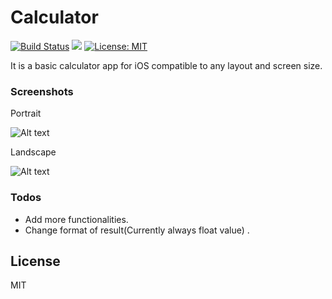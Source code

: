 # Calculator

[![Build Status](https://travis-ci.com/eozubarev/Calculator-iOS.svg?branch=master)](https://travis-ci.com/eozubarev/Calculator-iOS)
![](https://img.shields.io/badge/platform-iOS%209.3-lightgrey.svg)
[![License: MIT](https://img.shields.io/badge/License-MIT-yellow.svg)](https://opensource.org/licenses/MIT)

It is a basic calculator app for iOS compatible to any layout and screen size.

### Screenshots

Portrait

![Alt text](https://radikal.ru/big/7swrxyc5ysea7][img]https://d.radikal.ru/d02/2006/68/d6a494a6959dt.jpg "portrait")

Landscape

![Alt text](https://radikal.ru/big/r3zbv3faktxfj][img]https://b.radikal.ru/b11/2006/99/35360ea5fd33t.jpg "landscape")

### Todos

 - Add more functionalities.
 - Change format of result(Currently always float value) . 

License
----

MIT

